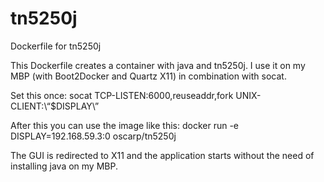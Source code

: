 # tn5250j
Dockerfile for tn5250j

This Dockerfile creates a container with java and tn5250j. I use it on my MBP (with Boot2Docker and Quartz X11) in combination with socat.

Set this once: socat TCP-LISTEN:6000,reuseaddr,fork UNIX-CLIENT:\“$DISPLAY\”

After this you can use the image like this: docker run -e DISPLAY=192.168.59.3:0 oscarp/tn5250j

The GUI is redirected to X11 and the application starts without the need of installing java on my MBP.
